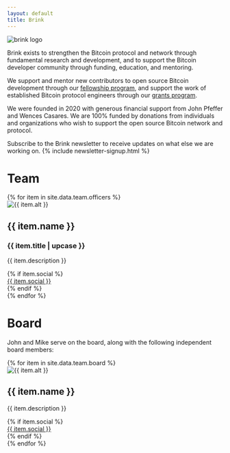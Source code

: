 ```yaml
---
layout: default
title: Brink
---
```


<div class="about-container">
  <div class="about-image">
    <img class="about-logo" src="assets/images/brink_logo.png" alt="brink logo"/>
  </div>
</div>

Brink exists to strengthen the Bitcoin protocol and network through
fundamental research and development, and to support the Bitcoin
developer community through funding, education, and mentoring.

We support and mentor new contributors to open source Bitcoin
development through our [fellowship program](/programs#fellowships), and
support the work of established Bitcoin protocol engineers through our
[grants program](/programs#grants).

We were founded in 2020 with generous financial support from
John Pfeffer and Wences Casares. We are 100% funded by donations from
individuals and organizations who wish to support the open source Bitcoin
network and protocol.

Subscribe to the Brink newsletter to receive updates on what else we are working on.
{% include newsletter-signup.html %}

<div class="team-container">
  <h1>Team</h1>
  {% for item in site.data.team.officers %}
  <div class="team-row">
    <div class="image-column">
      <img src="{{ item.image }}" alt="{{ item.alt }}"/>
    </div>
    <div class="text-column">
      <h2 class="team-name">{{ item.name }}</h2>
      <h3 class="item-title">{{ item.title | upcase }}</h3>
      <p class="item-description">
        {{ item.description }}
      </p>
      {% if item.social %}
      <div class="team-social">
        <a href="{{ item.link }}" target="_blank">{{ item.social }}</a>
      </div>
      {% endif %}
    </div>
  </div>
  {% endfor %}
</div>
<div class="team-container">
  <h1>Board</h1>
  <p>John and Mike serve on the board, along with the following independent board members:</p>
  {% for item in site.data.team.board %}
  <div class="team-row">
    <div class="image-column">
      <img src="{{ item.image }}" alt="{{ item.alt }}"/>
    </div>
    <div class="text-column">
      <h2 class="team-name">{{ item.name }}</h2>
      <p class="item-description">
        {{ item.description }}
      </p>
      {% if item.social %}
      <div class="team-social">
        <a href="{{ item.link }}" target="_blank">{{ item.social }}</a>
      </div>
      {% endif %}
    </div>
  </div>
  {% endfor %}
</div>

<!-- <div class="about-container"> -->
<!--   <div class="contact-row"> -->
<!--     <div class="about-icon"> -->
<!--       <img src="assets/images/mail.png" alt="white mail icon" /> -->
<!--     </div> -->
<!--     <div class="about-contact"> -->
<!--       <a href="mailto:info@brink.dev"><h2>info@brink.dev</h2></a> -->
<!--     </div> -->
<!--   </div> -->
<!--   <div class="contact-row"> -->
<!--     <div class="about-icon"> -->
<!--       <img src="assets/images/twitter.png" alt="white twitter icon" /> -->
<!--     </div> -->
<!--     <div class="about-contact"> -->
<!--       <a href="https://twitter.com/brinkfund" target="_blank" rel="noopener"><h2>@brinkfund</h2></a> -->
<!--     </div> -->
<!--   </div> -->
<!-- </div> -->
